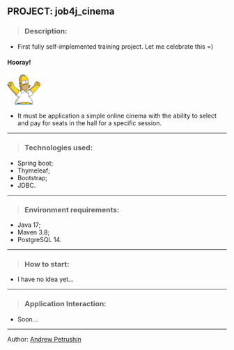## PROJECT: job4j_cinema

>### Description:
  - First fully self-implemented training project. 
Let me celebrate this =)
#### **Hooray!**
<img src="src/main/resources/static/Hooray.jpg" width="77"> 

  - It must be application a simple online cinema with the ability to select and pay for seats in the hall for a specific session.
________________________________________________________________________
>### Technologies used:
  - Spring boot;
  - Thymeleaf;
  - Bootstrap;
  - JDBC.
________________________________________________________________________
>### Environment requirements:
  - Java 17;
  - Maven 3.8;
  - PostgreSQL 14.
________________________________________________________________________
>### How to start:
  - I have no idea yet...
________________________________________________________________________
>### Application Interaction:
- Soon...
________________________________________________________________________

Author: <a href="https://github.com/Futsey" title="Andrew Petrushin">Andrew Petrushin</a>